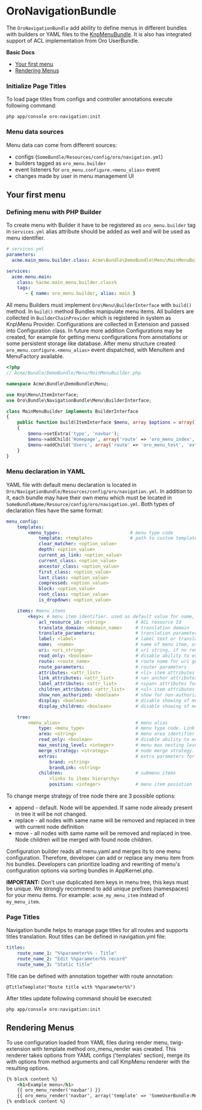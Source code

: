 OroNavigationBundle
===================

The `OroNavigationBundle` add ability to define menus in different bundles with builders or YAML files
to the [KnpMenuBundle](https://github.com/KnpLabs/KnpMenuBundle). It is also has integrated support of
ACL implementation from Oro UserBundle.

**Basic Docs**

* [Your first menu](#first-menu)
* [Rendering Menus](#rendering-menus)

<a name="first-menu"></a>

### Initialize Page Titles

To load page titles from configs and controller annotations execute following command:

```
php app/console oro:navigation:init
```

### Menu data sources

Menu data can come from different sources:

* configs (`SomeBundle/Resources/config/oro/navigation.yml`)
* builders tagged as `oro_menu.builder`
* event listeners for `oro_menu.configure.<menu_alias>` event
* changes made by user in menu management UI

## Your first menu

### Defining menu with PHP Builder

To create menu with Builder it have to be registered as `oro_menu.builder` tag in `services.yml`
alias attribute should be added as well and will be used as menu identifier.

```yaml
# services.yml
parameters:
  acme.main_menu.builder.class: Acme\Bundle\DemoBundle\Menu\MainMenuBuilder

services:
  acme.menu.main:
    class: %acme.main_menu.builder.class%
    tags:
       - { name: oro_menu.builder, alias: main }
```

All menu Builders must implement `Oro\Menu\BuilderInterface` with `build()` method. In `build()` method Bundles manipulate
menu items. All builders are collected in `BuilderChainProvider` which is registered in system as Knp\Menu Provider.
Configurations are collected in Extension and passed into Configuration class. In future more
addition Configurations may be created, for example for getting menu configurations from annotations or some persistent
storage like database. After menu structure created `oro_menu.configure.<menu_alias>` event dispatched, with MenuItem
and MenuFactory available.

``` php
<?php
// Acme/Bundle/DemoBundle/Menu/MainMenuBuilder.php

namespace Acme\Bundle\DemoBundle\Menu;

use Knp\Menu\ItemInterface;
use Oro\Bundle\NavigationBundle\Menu\BuilderInterface;

class MainMenuBuilder implements BuilderInterface
{
    public function build(ItemInterface $menu, array $options = array(), $alias = null)
    {
        $menu->setExtra('type', 'navbar');
        $menu->addChild('Homepage', array('route' => 'oro_menu_index', 'extras' => array('position' => 10)));
        $menu->addChild('Users', array('route' => 'oro_menu_test', 'extras' => array('position' => 2)));
    }
}
```

### Menu declaration in YAML

YAML file with default menu declaration is located in `Oro/NavigationBundle/Resources/config/oro/navigation.yml`.
In addition to it, each bundle may have their own menu which must be located in `SomeBundleName/Resource/config/oro/navigation.yml`.
Both types of declaration files have the same format:

```yaml
menu_config:
    templates:
        <menu_type>:                          # menu type code
            template: <template>              # path to custom template for renderer
            clear_matcher: <option_value>
            depth: <option_value>
            current_as_link: <option_value>
            current_class: <option_value>
            ancestor_class: <option_value>
            first_class: <option_value>
            last_class: <option_value>
            compressed: <option_value>
            block: <option_value>
            root_class: <option_value>
            is_dropdown: <option_value>

    items: #menu items
        <key>: # menu item identifier. used as default value for name, route and label, if it not set in options
            acl_resource_id: <string>           # ACL resource Id
            translate_domain: <domain_name>     # translation domain
            translate_parameters:               # translation parameters
            label: <label>                      # label text or translation string template
            name:  <name>                       # name of menu item, used as default for route
            uri: <uri_string>                   # uri string, if no route parameter set
            read_only: <boolean>                # disable ability to edit menu item in UI
            route: <route_name>                 # route name for uri generation, if not set and uri not set - loads from key
            route_parameters:                   # router parameters
            attributes: <attr_list>             # <li> item attributes
            link_attributes: <attr_list>        # <a> anchor attributes
            label_attributes: <attr_list>       # <span> attributes for text items without link
            children_attributes: <attr_list>    # <ul> item attributes for nested lists
            show_non_authorized: <boolean>      # show for non-authorized users
            display: <boolean>                  # disable showing of menu item
            display_children: <boolean>         # disable showing of menu item children

    tree:
        <menu_alias>                            # menu alias
            type: <menu_type>                   # menu type code. Link to menu template section.
            area: <string>                      # menu area identifier
            read_only: <boolean>                # disable ability to edit menu in UI
            max_nesting_level: <integer>        # menu max nesting level
            merge_strategy: <strategy>          # node merge strategy. possible strategies are append|replace|move
            extras:                             # extra parameters for container renderer
                brand: <string>
                brandLink: <string>
            children:                           # submenu items
                <links to items hierarchy>
                position: <integer>             # menu item posiotion
```

To change merge strategy of tree node there are 3 possible options:
 - append - default. Node will be appended. If same node already present in tree it will be not changed.
 - replace - all nodes with same name will be removed and replaced in tree with current node definition
 - move - all nodes with same name will be removed and replaced in tree. Node children will be merged with found node children.

Configuration builder reads all menu.yaml and merges its to one menu configuration. Therefore, developer can add or
replace any menu item from his bundles. Developers can prioritize loading and rewriting of menu's configuration
options via sorting bundles in AppKernel.php.

**IMPORTANT:**  Don't use duplicated item keys in menu tree, this keys must be unique. We strongly recommend to add unique prefixes (namespaces) for your menu items.
For example: `acme_my_menu_item` instead of `my_menu_item`.

### Page Titles

Navigation bundle helps to manage page titles for all routes and supports titles translation.
Rout titles can be defined in navigation.yml file:

```yaml
titles:
    route_name_1: "%%parameter%% - Title"
    route_name_2: "Edit %%parameter%% record"
    route_name_3: "Static title"
```

Title can be defined with annotation together with route annotation:

```
@TitleTemplate("Route title with %%parameter%%")
```

After titles update following command should be executed:

```
php app/console oro:navigation:init
```

## Rendering Menus

To use configuration loaded from YAML files during render menu, twig-extension with template method oro_menu_render
was created. This renderer takes options from YAML configs ('templates' section), merge its with options from method
arguments and call KmpMenu renderer with the resulting options.

```html
{% block content %}
    <h1>Example menu</h1>
    {{ oro_menu_render('navbar') }}
    {{ oro_menu_render('navbar', array('template' => 'SomeUserBundle:Menu:customdesign.html.twig')) }}
{% endblock content %}
```

